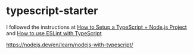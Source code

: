 # typescript-starter

I followed the instructions at [How to Setup a TypeScript + Node.js Project](https://khalilstemmler.com/blogs/typescript/node-starter-project/) and [How to use ESLint with TypeScript](https://khalilstemmler.com/blogs/typescript/eslint-for-typescript/)

https://nodejs.dev/en/learn/nodejs-with-typescript/
